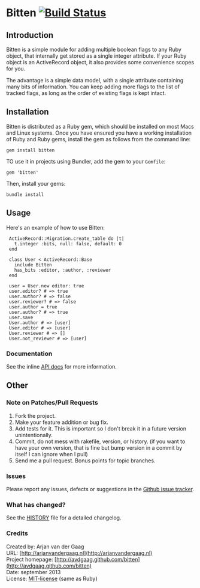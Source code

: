 # Bitten [![Build Status](https://secure.travis-ci.org/avdgaag/bitten.png?branch=master)](http://travis-ci.org/avdgaag/bitten)

## Introduction

Bitten is a simple module for adding multiple boolean flags to any Ruby object,
that internally get stored as a single integer attribute. If your Ruby object
is an ActiveRecord object, it also provides some convenience scopes for you.

The advantage is a simple data model, with a single attribute containing many
bits of information. You can keep adding more flags to the list of tracked
flags, as long as the order of existing flags is kept intact.

## Installation

Bitten is distributed as a Ruby gem, which should be installed on most Macs and
Linux systems. Once you have ensured you have a working installation of Ruby
and Ruby gems, install the gem as follows from the command line:

    gem install bitten

TO use it in projects using Bundler, add the gem to your `Gemfile`:

    gem 'bitten'

Then, install your gems:

    bundle install

## Usage

Here's an example of how to use Bitten:

     ActiveRecord::Migration.create_table do |t|
       t.integer :bits, null: false, default: 0
     end
  
     class User < ActiveRecord::Base
       include Bitten
       has_bits :editor, :author, :reviewer
     end
  
     user = User.new editor: true
     user.editor? # => true
     user.author? # => false
     user.reviewer? # => false
     user.author = true
     user.author? # => true
     user.save
     User.author # => [user]
     User.editor # => [user]
     User.reviewer # => []
     User.not_reviewer # => [user]

### Documentation

See the inline [API
docs](http://rubydoc.info/github/avdgaag/bitten/master/frames) for more
information.

## Other

### Note on Patches/Pull Requests

1. Fork the project.
2. Make your feature addition or bug fix.
3. Add tests for it. This is important so I don't break it in a future version
   unintentionally.
4. Commit, do not mess with rakefile, version, or history. (if you want to have
   your own version, that is fine but bump version in a commit by itself I can
   ignore when I pull)
5. Send me a pull request. Bonus points for topic branches.

### Issues

Please report any issues, defects or suggestions in the [Github issue
tracker](https://github.com/avdgaag/bitten/issues).

### What has changed?

See the [HISTORY](https://github.com/avdgaag/bitten/blob/master/HISTORY.md) file
for a detailed changelog.

### Credits

Created by: Arjan van der Gaag  
URL: [http://arjanvandergaag.nl](http://arjanvandergaag.nl)  
Project homepage: [http://avdgaag.github.com/bitten](http://avdgaag.github.com/bitten)  
Date: september 2013  
License: [MIT-license](https://github.com/avdgaag/bitten/blob/master/LICENSE) (same as Ruby)
